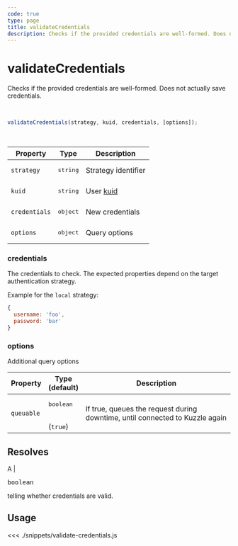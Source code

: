 ```yaml
---
code: true
type: page
title: validateCredentials
description: Checks if the provided credentials are well-formed. Does not actually save credentials.
---
```


# validateCredentials

Checks if the provided credentials are well-formed. Does not actually save credentials.

<br />

```js
validateCredentials(strategy, kuid, credentials, [options]);
```

<br />

| Property | Type | Description |
|--- |--- |--- |
| `strategy` | <pre>string</pre> | Strategy identifier |
| `kuid` | <pre>string</pre> | User [kuid](/core/1/guides/essentials/user-authentication#kuzzle-user-identifier-kuid) |
| `credentials` | <pre>object</pre> | New credentials |
| `options` | <pre>object</pre> | Query options |

### credentials

The credentials to check. The expected properties depend on the target authentication strategy.

Example for the `local` strategy:

```js
{
  username: 'foo',
  password: 'bar'
}
```

### options

Additional query options

| Property | Type<br />(default) | Description |
| --- | --- | --- |
| `queuable` | <pre>boolean</pre><br />(`true`) | If true, queues the request during downtime, until connected to Kuzzle again |

## Resolves

A | <pre>boolean</pre> telling whether credentials are valid.

## Usage

<<< ./snippets/validate-credentials.js
